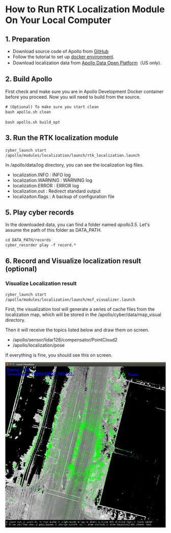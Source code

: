 # How to Run RTK Localization Module On Your Local Computer

## 1. Preparation
 - Download source code of Apollo from [GitHub](https://github.com/ApolloAuto/apollo)
 - Follow the tutorial to set up [docker environment](../01Installation%20Instructions/apollo_software_installation_guide.md).
 - Download localization data from [Apollo Data Open Platform](http://data.apollo.auto/?name=sensor%20data&data_key=multisensor&data_type=1&locale=en-us&lang=en)（US only).

## 2. Build Apollo

First check and make sure you are in Apollo Development Docker container before you proceed. Now you will need to build from the source.

```
# (Optional) To make sure you start clean
bash apollo.sh clean

bash apollo.sh build_opt
```

## 3. Run the RTK localization module

```
cyber_launch start /apollo/modules/localization/launch/rtk_localization.launch
```

In /apollo/data/log directory, you can see the localization log files.
 - localization.INFO : INFO log
 - localization.WARNING : WARNING log
 - localization.ERROR : ERROR log
 - localization.out : Redirect standard output
 - localizaiton.flags : A backup of configuration file

## 5. Play cyber records
In the downloaded data, you can find a folder named *apollo3.5*. Let's assume the path of this folder as DATA_PATH.
```
cd DATA_PATH/records
cyber_recorder play -f record.*
```

## 6. Record and Visualize localization result (optional)

### Visualize Localization result
```
cyber_launch start /apollo/modules/localization/launch/msf_visualizer.launch
```
First, the visualization tool will generate a series of cache files from the localization map, which will be stored in the /apollo/cyber/data/map_visual directory.

Then it will receive the topics listed below and draw them on screen.
 - /apollo/sensor/lidar128/compensator/PointCloud2
 - /apollo/localization/pose

If everything is fine, you should see this on screen.

![1](images/rtk_localization/online_visualizer.png)
